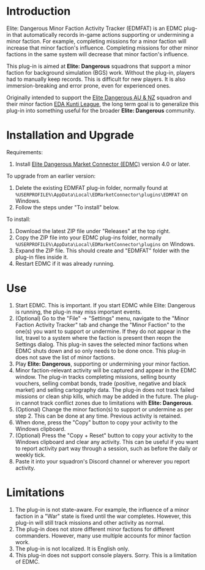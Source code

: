 # Introduction

Elite: Dangerous Minor Faction Activity Tracker (EDMFAT) is an EDMC plug-in that automatically records in-game actions supporting or undermining a minor faction. For example, completing missions for a minor faction will increase that minor faction's influence. Completing missions for other minor factions in the same system will decrease that minor faction's influence.

This plug-in is aimed at **Elite: Dangerous** squadrons that support a minor faction for background simulation (BGS) work. Without the plug-in, players had to manually keep records. This is difficult for new players. It is also immersion-breaking and error prone, even for experienced ones.

Originally intended to support the [Elite Dangerous AU & NZ](https://inara.cz/squadron/687/) squadron and their minor faction [EDA Kunti League](https://inara.cz/galaxy-minorfaction/33400/), the long term goal is to generalize this plug-in into something useful for the broader **Elite: Dangerous** community.

# Installation and Upgrade

Requirements:
1. Install [Elite Dangerous Market Connector (EDMC)](https://github.com/EDCD/EDMarketConnector/wiki/Installation-&-Setup) version 4.0 or later.

To upgrade from an earlier version:
1. Delete the existing EDMFAT plug-in folder, normally found at `%USERPROFILE%\AppData\Local\EDMarketConnector\plugins\EDMFAT` on Windows.
2. Follow the steps under "To install" below.

To install:
1. Download the latest ZIP file under "Releases" at the top right.
2. Copy the ZIP file into your EDMC plug-ins folder, normally `%USERPROFILE%\AppData\Local\EDMarketConnector\plugins` on Windows.
3. Expand the ZIP file. This should create and "EDMFAT" folder with the plug-in files inside it.
4. Restart EDMC if it was already running.

# Use

1. Start EDMC. This is important. If you start EDMC while Elite: Dangerous is running, the plug-in may miss important events.
2. (Optional) Go to the "File" -> "Settings" menu, navigate to the "Minor Faction Activity Tracker" tab and change the "Minor Faction" to the one(s) you want to support or undermine. If they do not appear in the list, travel to a system where the faction is present then reopn the Settings dialog. This plug-in saves the selected minor factions when EDMC shuts down and so only needs to be done once. This plug-in does not save the list of minor factions.
3. Play **Elite: Dangerous**, supporting or undermining your minor faction. 
4. Minor faction-relevant activity will be captured and appear in the EDMC window. The plug-in tracks completing missions, selling bounty vouchers, selling combat bonds, trade (positive, negative and black market) and selling cartography data. The plug-in does not track failed missions or clean ship kills, which may be added in the future. The plug-in cannot track conflict zones due to limitations with **Elite: Dangerous**. 
5. (Optional) Change the minor faction(s) to support or undermine as per step 2. This can be done at any time. Previous activity is retained.
6. When done, press the "Copy" button to copy your activity to the Windows clipboard.
6. (Optional) Press the "Copy + Reset" button to copy your activity to the Windows clipboard and clear any activity. This can be useful if you want to report activity part way through a session, such as before the daily or weekly tick.
7. Paste it into your squadron's Discord channel or wherever you report activity.

# Limitations

1. The plug-in is not state-aware. For example, the influence of a minor faction in a "War" state is fixed until the war completes. However, this plug-in will still track missions and other activity as normal.
2. The plug-in does not store different minor factions for different commanders. However, many use multiple accounts for minor faction work.
3. The plug-in is not localized. It is English only.
4. This plug-in does not support console players. Sorry. This is a limitation of EDMC.
